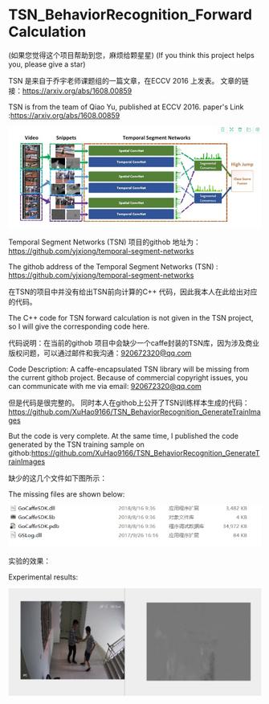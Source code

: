 # TSN_BehaviorRecognition_ForwardCalculation

(如果您觉得这个项目帮助到您，麻烦给颗星星) (If you think this project helps you, please give a star)


TSN 是来自于乔宇老师课题组的一篇文章，在ECCV 2016 上发表。 文章的链接：https://arxiv.org/abs/1608.00859

TSN is from the team of Qiao Yu, published at ECCV 2016. paper's Link :https://arxiv.org/abs/1608.00859


![TSN](https://github.com/XuHao9166/TSN_BehaviorRecognition_ForwardCalculation/blob/master/1.bmp)

Temporal Segment Networks (TSN) 项目的githob 地址为：https://github.com/yjxiong/temporal-segment-networks

The githob address of the Temporal Segment Networks (TSN) : https://github.com/yjxiong/temporal-segment-networks

在TSN的项目中并没有给出TSN前向计算的C++ 代码，因此我本人在此给出对应的代码。

The C++ code for TSN forward calculation is not given in the TSN project, so I will give the corresponding code here.

代码说明：在当前的githob 项目中会缺少一个caffe封装的TSN库，因为涉及商业版权问题，可以通过邮件和我沟通：920672320@qq.com

Code Description: A caffe-encapsulated TSN library will be missing from the current githob project. Because of commercial copyright issues, you can communicate with me via email: 920672320@qq.com

但是代码是很完整的。  同时本人在githob上公开了TSN训练样本生成的代码：https://github.com/XuHao9166/TSN_BehaviorRecognition_GenerateTrainImages

But the code is very complete. At the same time, I published the code generated by the TSN training sample on githob:https://github.com/XuHao9166/TSN_BehaviorRecognition_GenerateTrainImages

缺少的这几个文件如下图所示：

The missing files are shown below:

![LIB](https://github.com/XuHao9166/TSN_BehaviorRecognition_ForwardCalculation/blob/master/2.bmp)

实验的效果：

Experimental results:

![效果图](https://github.com/XuHao9166/TSN_BehaviorRecognition_ForwardCalculation/blob/master/3.bmp)
